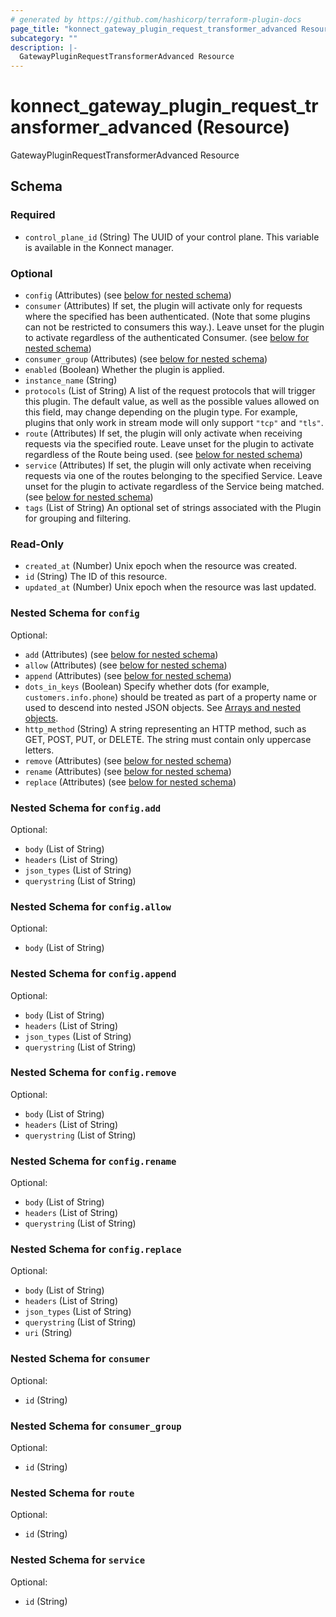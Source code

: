 ```yaml
---
# generated by https://github.com/hashicorp/terraform-plugin-docs
page_title: "konnect_gateway_plugin_request_transformer_advanced Resource - terraform-provider-konnect"
subcategory: ""
description: |-
  GatewayPluginRequestTransformerAdvanced Resource
---
```


# konnect_gateway_plugin_request_transformer_advanced (Resource)

GatewayPluginRequestTransformerAdvanced Resource



<!-- schema generated by tfplugindocs -->
## Schema

### Required

- `control_plane_id` (String) The UUID of your control plane. This variable is available in the Konnect manager.

### Optional

- `config` (Attributes) (see [below for nested schema](#nestedatt--config))
- `consumer` (Attributes) If set, the plugin will activate only for requests where the specified has been authenticated. (Note that some plugins can not be restricted to consumers this way.). Leave unset for the plugin to activate regardless of the authenticated Consumer. (see [below for nested schema](#nestedatt--consumer))
- `consumer_group` (Attributes) (see [below for nested schema](#nestedatt--consumer_group))
- `enabled` (Boolean) Whether the plugin is applied.
- `instance_name` (String)
- `protocols` (List of String) A list of the request protocols that will trigger this plugin. The default value, as well as the possible values allowed on this field, may change depending on the plugin type. For example, plugins that only work in stream mode will only support `"tcp"` and `"tls"`.
- `route` (Attributes) If set, the plugin will only activate when receiving requests via the specified route. Leave unset for the plugin to activate regardless of the Route being used. (see [below for nested schema](#nestedatt--route))
- `service` (Attributes) If set, the plugin will only activate when receiving requests via one of the routes belonging to the specified Service. Leave unset for the plugin to activate regardless of the Service being matched. (see [below for nested schema](#nestedatt--service))
- `tags` (List of String) An optional set of strings associated with the Plugin for grouping and filtering.

### Read-Only

- `created_at` (Number) Unix epoch when the resource was created.
- `id` (String) The ID of this resource.
- `updated_at` (Number) Unix epoch when the resource was last updated.

<a id="nestedatt--config"></a>
### Nested Schema for `config`

Optional:

- `add` (Attributes) (see [below for nested schema](#nestedatt--config--add))
- `allow` (Attributes) (see [below for nested schema](#nestedatt--config--allow))
- `append` (Attributes) (see [below for nested schema](#nestedatt--config--append))
- `dots_in_keys` (Boolean) Specify whether dots (for example, `customers.info.phone`) should be treated as part of a property name or used to descend into nested JSON objects.  See [Arrays and nested objects](#arrays-and-nested-objects).
- `http_method` (String) A string representing an HTTP method, such as GET, POST, PUT, or DELETE. The string must contain only uppercase letters.
- `remove` (Attributes) (see [below for nested schema](#nestedatt--config--remove))
- `rename` (Attributes) (see [below for nested schema](#nestedatt--config--rename))
- `replace` (Attributes) (see [below for nested schema](#nestedatt--config--replace))

<a id="nestedatt--config--add"></a>
### Nested Schema for `config.add`

Optional:

- `body` (List of String)
- `headers` (List of String)
- `json_types` (List of String)
- `querystring` (List of String)


<a id="nestedatt--config--allow"></a>
### Nested Schema for `config.allow`

Optional:

- `body` (List of String)


<a id="nestedatt--config--append"></a>
### Nested Schema for `config.append`

Optional:

- `body` (List of String)
- `headers` (List of String)
- `json_types` (List of String)
- `querystring` (List of String)


<a id="nestedatt--config--remove"></a>
### Nested Schema for `config.remove`

Optional:

- `body` (List of String)
- `headers` (List of String)
- `querystring` (List of String)


<a id="nestedatt--config--rename"></a>
### Nested Schema for `config.rename`

Optional:

- `body` (List of String)
- `headers` (List of String)
- `querystring` (List of String)


<a id="nestedatt--config--replace"></a>
### Nested Schema for `config.replace`

Optional:

- `body` (List of String)
- `headers` (List of String)
- `json_types` (List of String)
- `querystring` (List of String)
- `uri` (String)



<a id="nestedatt--consumer"></a>
### Nested Schema for `consumer`

Optional:

- `id` (String)


<a id="nestedatt--consumer_group"></a>
### Nested Schema for `consumer_group`

Optional:

- `id` (String)


<a id="nestedatt--route"></a>
### Nested Schema for `route`

Optional:

- `id` (String)


<a id="nestedatt--service"></a>
### Nested Schema for `service`

Optional:

- `id` (String)


